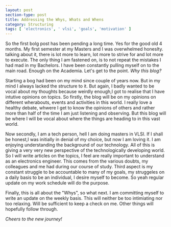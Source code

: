 ```yaml
---
layout: post
section-type: post
title: Addressing the Whys, Whats and Whens
category: Structuring
tags: [ 'electronics', ' vlsi', 'goals', 'motivation' ]
---
```

So the first bolg post has been pending a long time. Yes for the good old 4 months. My first semester at my Masters and I was overwhelmed honeslty. talking about it, there is lot more to learn, lot more to strive for and lot more to execute.
The only thing I am fastened on, is to not repeat the mistakes I had mad in my Bachelors. I have been constantly pulling myself on to the main road.
Enough on the Academia. Let's get to the point.
*Why this blog?*

Starting a bog had been on my mind since couple of years now. But in my mind I always lacked the structure to it. But again, I badly wanted to be vocal about my thoughts because weirdly enough,I got to realise that I have intutive opinions on topics.
So firstly, the blog will be on my opinions on different wherabouts, events and activities in this world. I really love a healthy debate, whwere I get to know the opinions of others and rather more than half of the time I am just 
listening and observing. But this blog will be where I will be vocal about where the things are heading to in this vast world.

Now secondly, I am a tech person, hell I am doing masters in VLSI. If I shall be honest,I was initially in denial of my choice, but now I am loving it. I am enjoying understanding the background of our technology. All of this is giving a very very 
new perspective of the technologically developing world. So I will write articles on the topics, I feel are really important to understand as an electronics engineer. This comes from the various doubts, my colleagues and me had during our course of study.
Third aspect is my constant struggle to be accountable to many of my goals, my struggeles on a daily basis to be an individual, I desire myself to become. So yeah regular update on my work schedule will do the purpose.

Finally, this is all about the "Whys", so what next. I am committing myself to write an update on the weekly basis. This will neither be too intimiating nor too relaxing. Will be sufficient to keep a check on me.
Other things will hopefully follow through.

*Cheers to the new journey!*